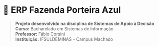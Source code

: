 # 🌾 ERP Fazenda Porteira Azul

> **Projeto desenvolvido na disciplina de Sistemas de Apoio à Decisão**  
> **Curso:** Bacharelado em Sistemas de Informação  
> **Professor:** Fábio Corsini  
> **Instituição:** IFSULDEMINAS – Campus Machado  
